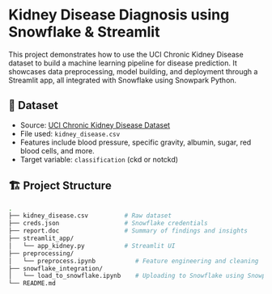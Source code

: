 # Kidney Disease Diagnosis using Snowflake & Streamlit

This project demonstrates how to use the UCI Chronic Kidney Disease dataset to build a machine learning pipeline for disease prediction. It showcases data preprocessing, model building, and deployment through a Streamlit app, all integrated with Snowflake using Snowpark Python.

## 💾 Dataset

- Source: [UCI Chronic Kidney Disease Dataset](https://archive.ics.uci.edu/dataset/336/chronic+kidney+disease)
- File used: `kidney_disease.csv`
- Features include blood pressure, specific gravity, albumin, sugar, red blood cells, and more.
- Target variable: `classification` (ckd or notckd)

## 🏗️ Project Structure

```bash
.
├── kidney_disease.csv          # Raw dataset
├── creds.json                  # Snowflake credentials
├── report.doc                  # Summary of findings and insights
├── streamlit_app/
│   └── app_kidney.py           # Streamlit UI
├── preprocessing/
│   └── preprocess.ipynb           # Feature engineering and cleaning
├── snowflake_integration/
│   └── load_to_snowflake.ipynb    # Uploading to Snowflake using Snowpark
└── README.md
